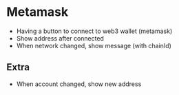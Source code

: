 # Metamask

- Having a button to connect to web3 wallet (metamask)
- Show address after connected
- When network changed, show message (with chainId)

## Extra
- When account changed, show new address